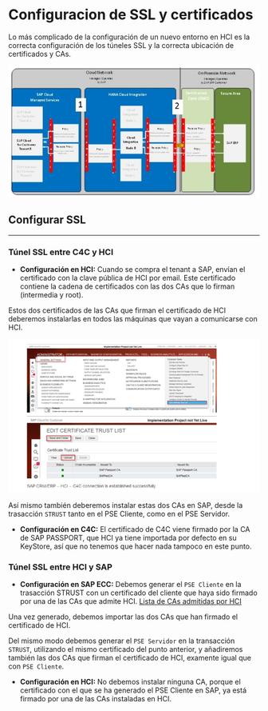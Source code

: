 # Configuracion de SSL y certificados

Lo más complicado de la configuración de un nuevo entorno en HCI es la correcta configuración de los túneles SSL y la correcta ubicación de certificados y CAs.

![](img/10.certificados.01.png)

## Configurar SSL

***

### Túnel SSL entre C4C y HCI

* **Configuración en HCI:** Cuando se compra el tenant a SAP, envían el certificado con la clave pública de HCI por email. Este certificado contiene la cadena de certificados con las dos CAs que lo firman (intermedia y root).

Estos dos certificados de las CAs que firman el certificado de HCI deberemos instalarlas en todos las máquinas que vayan a comunicarse con HCI.

![](img/10.certificados.02.png)

Así mismo también deberemos instalar estas dos CAs en SAP, desde la trasacción `STRUST` tanto en el PSE Cliente, como en el PSE Servidor.

* **Configuración en C4C:**  El certificado de C4C viene firmado por la CA de SAP PASSPORT, que HCI ya tiene importada
por defecto en su KeyStore, así que no tenemos que hacer nada tampoco en este punto.

### Túnel SSL entre HCI y SAP
* **Configuración en SAP ECC:** Debemos generar el `PSE Cliente` en la trasacción STRUST con un certificado del cliente que haya sido firmado por una de las CAs que admite HCI. [Lista de CAs admitidas por HCI](https://help.sap.com/viewer/368c481cd6954bdfa5d0435479fd4eaf/Cloud/en-US/4509f605e83c4c939a91b81eb3a6cdea.html)

Una vez generado, debemos importar las dos CAs que han firmado el certificado de HCI.

Del mismo modo debemos generar el `PSE Servidor` en la transacción `STRUST`, utilizando el mismo certificado del punto anterior, y añadiremos también las dos CAs que firman el certificado de HCI, examente igual que con `PSE Cliente`.

* **Configuración en HCI:** No debemos instalar ninguna CA, porque el certificado con el que se ha generado el PSE Cliente en SAP, ya está firmado por una de las CAs instaladas en HCI.